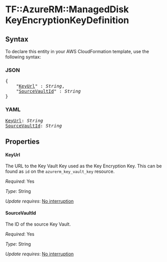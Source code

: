 # TF::AzureRM::ManagedDisk KeyEncryptionKeyDefinition

## Syntax

To declare this entity in your AWS CloudFormation template, use the following syntax:

### JSON

<pre>
{
    "<a href="#keyurl" title="KeyUrl">KeyUrl</a>" : <i>String</i>,
    "<a href="#sourcevaultid" title="SourceVaultId">SourceVaultId</a>" : <i>String</i>
}
</pre>

### YAML

<pre>
<a href="#keyurl" title="KeyUrl">KeyUrl</a>: <i>String</i>
<a href="#sourcevaultid" title="SourceVaultId">SourceVaultId</a>: <i>String</i>
</pre>

## Properties

#### KeyUrl

The URL to the Key Vault Key used as the Key Encryption Key. This can be found as `id` on the `azurerm_key_vault_key` resource.

_Required_: Yes

_Type_: String

_Update requires_: [No interruption](https://docs.aws.amazon.com/AWSCloudFormation/latest/UserGuide/using-cfn-updating-stacks-update-behaviors.html#update-no-interrupt)

#### SourceVaultId

The ID of the source Key Vault.

_Required_: Yes

_Type_: String

_Update requires_: [No interruption](https://docs.aws.amazon.com/AWSCloudFormation/latest/UserGuide/using-cfn-updating-stacks-update-behaviors.html#update-no-interrupt)

